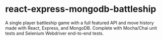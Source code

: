 # react-express-mongodb-battleship
A single player battleship game with a full featured API and move history made with React, Express, and MongoDB. Complete with Mocha/Chai unit tests and Selenium Webdriver end-to-end tests.
